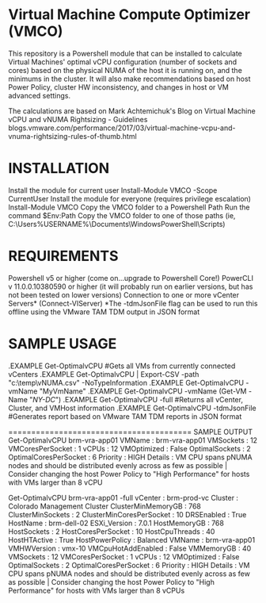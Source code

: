 Virtual Machine Compute Optimizer (VMCO)
========================================

This repository is a Powershell module that can be installed to calculate Virtual Machines' optimal vCPU configuration
(number of sockets and cores) based on the physical NUMA of the host it is running on, and the minimums in the cluster.
It will also make recommendations based on host Power Policy, cluster HW inconsistency, and changes in host or VM 
advanced settings.

The calculations are based on Mark Achtemichuk's Blog on Virtual Machine vCPU and vNUMA Rightsizing - Guidelines
blogs.vmware.com/performance/2017/03/virtual-machine-vcpu-and-vnuma-rightsizing-rules-of-thumb.html


INSTALLATION
========================================

Install the module for current user
     Install-Module VMCO -Scope CurrentUser
Install the module for everyone (requires privilege escalation)
     Install-Module VMCO
Copy the VMCO folder to a Powershell Path
     Run the command $Env:Path
     Copy the VMCO folder to one of those paths (ie, C:\Users\%USERNAME%\Documents\WindowsPowerShell\Scripts)

REQUIREMENTS
========================================

Powershell v5 or higher (come on...upgrade to Powershell Core!)
PowerCLI v 11.0.0.10380590 or higher (it will probably run on earlier versions, but has not been tested on lower versions)
Connection to one or more vCenter Servers* (Connect-VIServer)
*The -tdmJsonFile flag can be used to run this offline using the VMware TAM TDM output in JSON format

SAMPLE USAGE
========================================

.EXAMPLE
    Get-OptimalvCPU       #Gets all VMs from currently connected vCenters
.EXAMPLE
    Get-OptimalvCPU | Export-CSV -path "c:\temp\vNUMA.csv" -NoTypeInformation
.EXAMPLE
    Get-OptimalvCPU -vmName "MyVmName"
.EXAMPLE
    Get-OptimalvCPU -vmName (Get-VM -Name "*NY-DC*")
.EXAMPLE
    Get-OptimalvCPU -full   #Returns all vCenter, Cluster, and VMHost information
.EXAMPLE
    Get-OptimalvCPU -tdmJsonFile <FilePath>   #Generates report based on VMware TAM TDM reports in JSON format

========================================
SAMPLE OUTPUT
Get-OptimalvCPU brm-vra-app01
    VMName                : brm-vra-app01
    VMSockets             : 12
    VMCoresPerSocket      : 1
    vCPUs                 : 12
    VMOptimized           : False
    OptimalSockets        : 2
    OptimalCoresPerSocket : 6
    Priority              : HIGH
    Details               : VM CPU spans pNUMA nodes and should be distributed evenly across as few as possible | Consider changing the host Power Policy to "High Performance" for hosts with VMs larger than 8 vCPU

Get-OptimalvCPU brm-vra-app01 -full
    vCenter                  : brm-prod-vc
    Cluster                  : Colorado Management Cluster
    ClusterMinMemoryGB       : 768
    ClusterMinSockets        : 2
    ClusterMinCoresPerSocket : 10
    DRSEnabled               : True
    HostName                 : brm-dell-02
    ESXi_Version             : 7.0.1
    HostMemoryGB             : 768
    HostSockets              : 2
    HostCoresPerSocket       : 10
    HostCpuThreads           : 40
    HostHTActive             : True
    HostPowerPolicy          : Balanced
    VMName                   : brm-vra-app01
    VMHWVersion              : vmx-10
    VMCpuHotAddEnabled       : False
    VMMemoryGB               : 40
    VMSockets                : 12
    VMCoresPerSocket         : 1
    vCPUs                    : 12
    VMOptimized              : False
    OptimalSockets           : 2
    OptimalCoresPerSocket    : 6
    Priority                 : HIGH
    Details                  : VM CPU spans pNUMA nodes and should be distributed evenly across as few as possible | Consider changing the host Power Policy to "High Performance" for hosts with VMs larger than 8 vCPUs